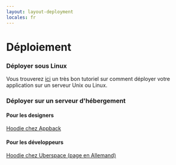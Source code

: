 ```yaml
---
layout: layout-deployment
locales: fr
---
```


# Déploiement

### Déployer sous Linux
Vous trouverez <a href="../deployment/linux.html">ici</a> un très bon tutoriel sur comment déployer votre application sur un serveur Unix ou Linux.

### Déployer sur un serveur d'hébergement
#### Pour les designers
<a href="https://appback.com/">Hoodie chez Appback</a>

#### Pour les développeurs
<a href="https://wiki.uberspace.de/cool:hoodie">Hoodie chez Uberspace (page en Allemand)</a>
